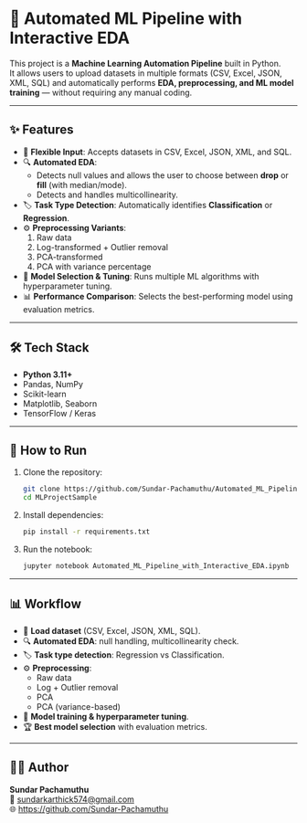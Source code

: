 # 🧠 Automated ML Pipeline with Interactive EDA  

This project is a **Machine Learning Automation Pipeline** built in Python.  
It allows users to upload datasets in multiple formats (CSV, Excel, JSON, XML, SQL) and automatically performs **EDA, preprocessing, and ML model training** — without requiring any manual coding.  

---

## ✨ Features
- 📂 **Flexible Input**: Accepts datasets in CSV, Excel, JSON, XML, and SQL.  
- 🔍 **Automated EDA**:  
  - Detects null values and allows the user to choose between **drop** or **fill** (with median/mode).  
  - Detects and handles multicollinearity.  
- 🏷️ **Task Type Detection**: Automatically identifies **Classification** or **Regression**.  
- ⚙️ **Preprocessing Variants**:  
  1. Raw data  
  2. Log-transformed + Outlier removal  
  3. PCA-transformed  
  4. PCA with variance percentage  
- 🤖 **Model Selection & Tuning**: Runs multiple ML algorithms with hyperparameter tuning.  
- 📊 **Performance Comparison**: Selects the best-performing model using evaluation metrics.  

---

## 🛠️ Tech Stack
- **Python 3.11+**  
- Pandas, NumPy  
- Scikit-learn  
- Matplotlib, Seaborn  
- TensorFlow / Keras  

---

## 🚀 How to Run
1. Clone the repository:
   ```bash
   git clone https://github.com/Sundar-Pachamuthu/Automated_ML_Pipeline_with_Interactive_EDA/.git
   cd MLProjectSample
   
2. Install dependencies:
   ```bash
   pip install -r requirements.txt

3. Run the notebook:
   ```bash
   jupyter notebook Automated_ML_Pipeline_with_Interactive_EDA.ipynb

---

## 📊 Workflow  

- 📂 **Load dataset** (CSV, Excel, JSON, XML, SQL).  
- 🔍 **Automated EDA**: null handling, multicollinearity check.  
- 🏷 **Task type detection**: Regression vs Classification.  
- ⚙ **Preprocessing**:  
  - Raw data  
  - Log + Outlier removal  
  - PCA  
  - PCA (variance-based)  
- 🤖 **Model training & hyperparameter tuning**.  
- 🏆 **Best model selection** with evaluation metrics.  

---

## 👨‍💻 Author  

**Sundar Pachamuthu**  
📧 sundarkarthick574@gmail.com    
🌐 https://github.com/Sundar-Pachamuthu
